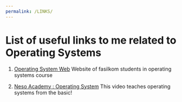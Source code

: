 ```yaml
---
permalink: /LINKS/
---
```


# List of useful links to me related to Operating Systems


1. [Operating System Web](https://os.vlsm.org/)
Website of fasilkom students in operating systems course

2. [Neso Academy : Operating System](https://www.youtube.com/watch?v=vBURTt97EkA&list=PLBlnK6fEyqRiVhbXDGLXDk_OQAeuVcp2O)
This video teaches operating systems from the basic!
